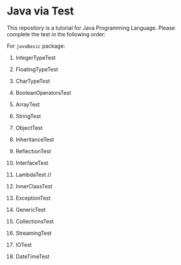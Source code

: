 # Java via Test

This repository is a tutorial for Java Programming Language. Please complete the test in the following order:

For `javaBasic` package:

1. IntegerTypeTest
1. FloatingTypeTest
1. CharTypeTest
1. BooleanOperatorsTest
1. ArrayTest

1. StringTest
1. ObjectTest

1. InheritanceTest
1. ReflectionTest

1. InterfaceTest
1. LambdaTest
//
1. InnerClassTest
1. ExceptionTest

1. GenericTest
1. CollectionsTest

1. StreamingTest
1. IOTest
1. DateTimeTest